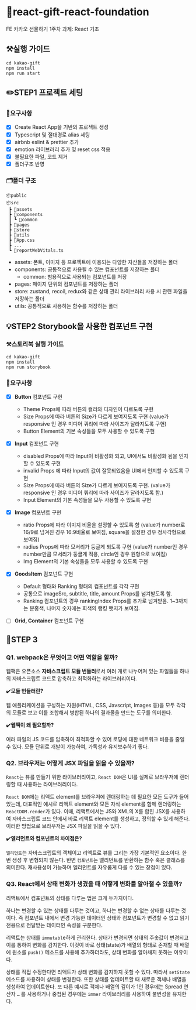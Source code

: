 # 🍪react-gift-react-foundation

FE 카카오 선물하기 1주차 과제: React 기초

## ⚒️실행 가이드
```
cd kakao-gift
npm install
npm run start 
```
## ✏️STEP1 프로젝트 세팅
### 🧾요구사항
- [x] Create React App을 기반의 프로젝트 생성
- [x] Typescript 및 절대경로 alias 세팅
- [x] airbnb eslint & prettier 추가
- [x] emotion 라이브러리 추가 및 reset css 적용
- [x] 불필요한 파일, 코드 제거
- [x] 폴더구조 반영

### 🗂️폴더 구조

```
📦public
📦src
 ┣ 📂assets
 ┣ 📂components
 ┃ ┗ 📂common
 ┣ 📂pages
 ┣ 📂store
 ┣ 📂utils
 ┣ 📜App.css
 ┣ ...
 ┗ 📜reportWebVitals.ts
```

- assets: 폰트, 이미지 등 프로젝트에 이용되는 다양한 자산들을 저장하는 폴더
- components: 공통적으로 사용될 수 있는 컴포넌트를 저장하는 폴더
  - common: 범용적으로 사용되는 컴포넌트를 저장
- pages: 페이지 단위의 컴포넌트를 저장하는 폴더
- store: zustand, recoil, redux와 같은 상태 관리 라이브러리 사용 시 관련 파일을 저장하는 폴더
- utils: 공통적으로 사용하는 함수를 저장하는 폴더

## 💡STEP2 Storybook을 사용한 컴포넌트 구현
### ⚒️스토리북 실행 가이드
```
cd kakao-gift
npm install
npm run storybook
```
### 🧾요구사항
- [x] **Button** 컴포넌트 구현
  - Theme Props에 따라 버튼의 컬러와 디자인이 다르도록 구현
  - Size Props에 따라 버튼의 Size가 다르게 보여지도록 구현 (value가 responsive 인 경우 미디어 쿼리에 따라 사이즈가 달라지도록 구현)
  - Button Element의 기본 속성들을 모두 사용할 수 있도록 구현
- [x] **Input** 컴포넌트 구현
  - disabled Props에 따라 Input이 비활성화 되고, UI에서도 비활성화 됨을 인지할 수 있도록 구현
  - invalid Props 에 따라 Input의 값이 잘못되었음을 UI에서 인지할 수 있도록 구현
  - Size Props에 따라 버튼의 Size가 다르게 보여지도록 구현. (value가 responsive 인 경우 미디어 쿼리에 따라 사이즈가 달라지도록 함.)
  - Input Element의 기본 속성들을 모두 사용할 수 있도록 구현
- [x] **Image** 컴포넌트 구현
  - ratio Props에 따라 이미지 비율을 설정할 수 있도록 함 (value가 number로 16/9로 넘겨진 경우 16:9비율로 보여짐, square을 설정한 경우 정사각형으로 보여짐)
  - radius Props에 따라 모서리가 둥글게 되도록 구현 (value가 number인 경우 number만큼 모서리가 둥글게 적용, circle인 경우 원형으로 보여짐)
  - Img Element의 기본 속성들을 모두 사용할 수 있도록 구현
- [x] **GoodsItem** 컴포넌트 구현
  - Default 형태와 Ranking 형태의 컴포넌트를 각각 구현
  - 공통으로 imageSrc, subtitle, title, amount Props를 넘겨받도록 함.
  - Ranking 컴포넌트의 경우 rankingIndex Props를 추가로 넘겨받음. 1~3까지는 분홍색, 나머지 숫자에는 회색의 랭킹 뱃지가 보여짐.
- [ ] **Grid, Container** 컴포넌트 구현


## 📍STEP 3
### Q1. webpack은 무엇이고 어떤 역할을 할까?
웹팩은 오픈소스 **자바스크립트 모듈 번들러**로서 여러 개로 나누어져 있는 파일들을 하나의 자바스크립트 코드로 압축하고 최적화하는 라이브러리이다.

✔️**모듈 번들러란?**

웹 애플리케이션을 구성하는 자원(HTML, CSS, Javscript, Images 등)을 모두 각각의 모듈로 보고 이를 조합해서 병합된 하나의 결과물을 만드는 도구를 의미한다.

✔️**웹팩이 왜 필요할까?**

여러 파일의 JS 코드를 압축하여 최적화할 수 있어 로딩에 대한 네트워크 비용을 줄일 수 있다.
모듈 단위로 개발이 가능하여, 가독성과 유지보수하기 좋다.


### Q2. 브라우저는 어떻게 JSX 파일을 읽을 수 있을까?
`React`는 뷰를 만들기 위한 라이브러리이고, `React DOM`은 UI를 실제로 브라우저에 렌더링할 때 사용하는 라이브러리이다. 

`React DOM`에는 리액트 element를 브라우저에 렌더링하는 데 필요한 모든 도구가 들어있는데, 대표적인 예시로 리액트 element와 모든 자식 element를 함께 렌더링하는 `ReactDOM.render`가 있다. 
이때, 리액트에서는 JS와 XML의 X를 합친 JSX를 사용하여 자바스크립트 코드 안에서 바로 리액트 element를 생성하고, 정의할 수 있게 해준다. 이러한 방법으로 브라우저는 JSX 파일을 읽을 수 있다. 



✔️**엘리먼트와 컴포넌트의 차이점은?**

`엘리먼트`는 자바스크립트의 객체이고 리액트로 뷰를 그리는 가장 기본적인 요소이다. 한번 생성 후 변형되지 않는다. 반면 `컴포넌트`는 엘리먼트를 반환하는 함수 혹은 클래스를 의미한다. 재사용성이 가능하며 엘리먼트를 자유롭게 다룰 수 있는 장점이 있다. 

### Q3. React에서 상태 변화가 생겼을 때 어떻게 변화를 알아챌 수 있을까?
리액트에서 컴포넌트의 상태를 다루는 법은 크게 두가지이다. 

하나는 변경할 수 있는 상태를 다루는 것이고, 하나는 변경할 수 없는 상태를 다루는 것이다. 즉 컴포넌트 내에서 변경 가능한 데이터인 상태와 컴포넌트가 변경할 수 없고 읽기 전용으로 전달받는 데이터인 속성을 구분한다. 

리액트는 상태를 `immutabl`e하게 관리한다. 상태가 변경되면 상태의 주솟값이 변경되고 이를 통하여 변화를 감지한다. 이것이 바로 상태(state)가 배열의 형태로 존재할 때 배열에 원소를 `push()` 메소드를 사용해 추가하더라도, 상태 변화를 알아채지 못하는 이유이다.

상태를 직접 수정한다면 리액트가 상태 변화를 감지하지 못할 수 있다. 따라서 `setState` 메소드를 사용하여 상태를 변경한다. 또한 상태를 업데이트할 때 새로운 객체나 배열을 생성하여 업데이트한다. 또 다른 예시로 객체나 배열의 깊이가 1인 경우에는 Spread 연산자 `…` 를 사용하거나 중첩된 경우에는 `immer` 라이브러리를 사용하여 불변성을 유지한다. 
